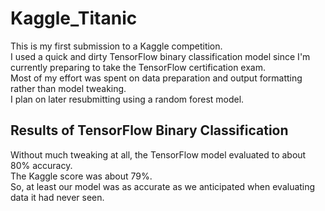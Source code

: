 # Kaggle_Titanic

This is my first submission to a Kaggle competition.  
I used a quick and dirty TensorFlow binary classification model since I'm currently preparing to take the TensorFlow certification exam.  
Most of my effort was spent on data preparation and output formatting rather than model tweaking.  
I plan on later resubmitting using a random forest model.  

## Results of TensorFlow Binary Classification
Without much tweaking at all, the TensorFlow model evaluated to about 80% accuracy.  
The Kaggle score was about 79%.  
So, at least our model was as accurate as we anticipated when evaluating data it had never seen.
